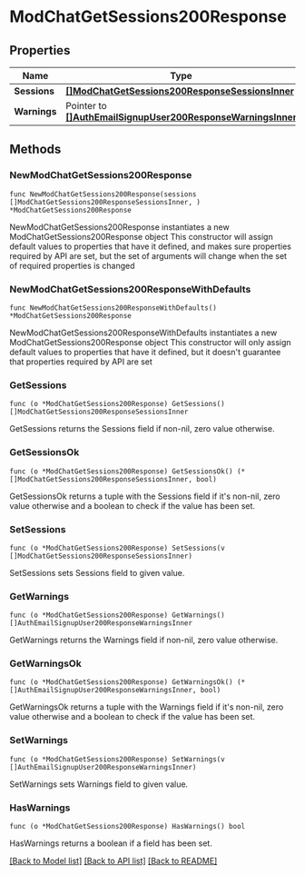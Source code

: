 # ModChatGetSessions200Response

## Properties

Name | Type | Description | Notes
------------ | ------------- | ------------- | -------------
**Sessions** | [**[]ModChatGetSessions200ResponseSessionsInner**](ModChatGetSessions200ResponseSessionsInner.md) |  | 
**Warnings** | Pointer to [**[]AuthEmailSignupUser200ResponseWarningsInner**](AuthEmailSignupUser200ResponseWarningsInner.md) |  | [optional] 

## Methods

### NewModChatGetSessions200Response

`func NewModChatGetSessions200Response(sessions []ModChatGetSessions200ResponseSessionsInner, ) *ModChatGetSessions200Response`

NewModChatGetSessions200Response instantiates a new ModChatGetSessions200Response object
This constructor will assign default values to properties that have it defined,
and makes sure properties required by API are set, but the set of arguments
will change when the set of required properties is changed

### NewModChatGetSessions200ResponseWithDefaults

`func NewModChatGetSessions200ResponseWithDefaults() *ModChatGetSessions200Response`

NewModChatGetSessions200ResponseWithDefaults instantiates a new ModChatGetSessions200Response object
This constructor will only assign default values to properties that have it defined,
but it doesn't guarantee that properties required by API are set

### GetSessions

`func (o *ModChatGetSessions200Response) GetSessions() []ModChatGetSessions200ResponseSessionsInner`

GetSessions returns the Sessions field if non-nil, zero value otherwise.

### GetSessionsOk

`func (o *ModChatGetSessions200Response) GetSessionsOk() (*[]ModChatGetSessions200ResponseSessionsInner, bool)`

GetSessionsOk returns a tuple with the Sessions field if it's non-nil, zero value otherwise
and a boolean to check if the value has been set.

### SetSessions

`func (o *ModChatGetSessions200Response) SetSessions(v []ModChatGetSessions200ResponseSessionsInner)`

SetSessions sets Sessions field to given value.


### GetWarnings

`func (o *ModChatGetSessions200Response) GetWarnings() []AuthEmailSignupUser200ResponseWarningsInner`

GetWarnings returns the Warnings field if non-nil, zero value otherwise.

### GetWarningsOk

`func (o *ModChatGetSessions200Response) GetWarningsOk() (*[]AuthEmailSignupUser200ResponseWarningsInner, bool)`

GetWarningsOk returns a tuple with the Warnings field if it's non-nil, zero value otherwise
and a boolean to check if the value has been set.

### SetWarnings

`func (o *ModChatGetSessions200Response) SetWarnings(v []AuthEmailSignupUser200ResponseWarningsInner)`

SetWarnings sets Warnings field to given value.

### HasWarnings

`func (o *ModChatGetSessions200Response) HasWarnings() bool`

HasWarnings returns a boolean if a field has been set.


[[Back to Model list]](../README.md#documentation-for-models) [[Back to API list]](../README.md#documentation-for-api-endpoints) [[Back to README]](../README.md)


